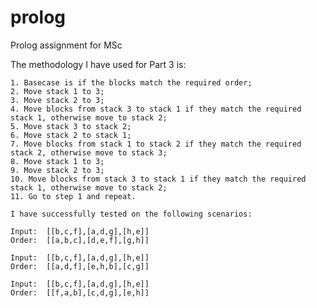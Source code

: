 # prolog

Prolog assignment for MSc

The methodology I have used for Part 3 is:
	
    1. Basecase is if the blocks match the required order;
    2. Move stack 1 to 3;
    3. Move stack 2 to 3;
    4. Move blocks from stack 3 to stack 1 if they match the required stack 1, otherwise move to stack 2;
    5. Move stack 3 to stack 2;
    6. Move stack 2 to stack 1;
    7. Move blocks from stack 1 to stack 2 if they match the required stack 2, otherwise move to stack 3;
    8. Move stack 1 to 3;
    9. Move stack 2 to 3;
    10. Move blocks from stack 3 to stack 1 if they match the required stack 1, otherwise move to stack 2;
    11. Go to step 1 and repeat.

    I have successfully tested on the following scenarios:

    Input:  [[b,c,f],[a,d,g],[h,e]]
    Order:  [[a,b,c],[d,e,f],[g,h]]

    Input:  [[b,c,f],[a,d,g],[h,e]]
    Order:  [[a,d,f],[e,h,b],[c,g]]

    Input:  [[b,c,f],[a,d,g],[h,e]]
    Order:  [[f,a,b],[c,d,g],[e,h]]


